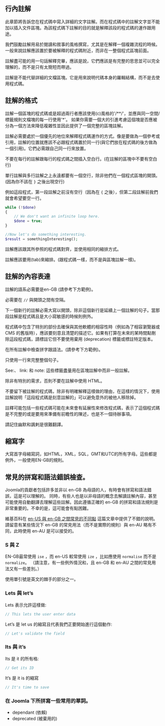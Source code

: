 ## 行內註解

此章節將告訴您在程式碼中寫入詳細的文字註解。而在程式碼中的註解文字並不能加以插入文件區塊。為該程式碼下註解的目的就是解釋該段的程式碼的運作跟用途。

我們鼓勵註解用易於閱讀和敘事的風格撰寫，尤其是在解釋一個複雜流程的時候。一般來說註解應該置於要被解釋的程式碼附近，而非在一整個程式區塊前面。

註解盡可能的用一句話解釋完畢，應該是說，它們應該是有完整的思思並可以完全理解的，而不是只有太簡短而帶過。

註解是不能代替詳細的文檔區塊。它是用來說明代碼本身的羅輯結構，而不是去使用程式碼。

## 註解的格式

註解一個區塊的程式碼或是超過兩行者應該使用(c)風格的'/**/'，並應與同一空間/標籤規則文檔塊的每一行使用'*'。 如果你需要一個大的引進考慮這個塊是否應被分為一個方法來降低複雜性並因此提供了一個完整的區塊註解。

註解必需要處於一個優先的地位來解釋程式碼運作的方式。像是要做為一個參考或引用，註解的位置就應該不必跟程式碼置於同一行(與它們放在程式碼的後方做為一個引用)。它們必需跟自己同一行來放置。

不要在每行的註解跟每行的程式碼之間插入空白行。(在註解的區塊中不要有空白行)

單行註解與多行註解之上永遠都要有一個空行，除非他們在一個程式區塊的開頭。(因為你不該在 `}` 之後出現空行)

例如這段程式，第一段註解之前沒有空行（因為在 `{` 之後），但第二段註解前我們就會希望要空一行。

``` php
while (!$done)
{
	// We don't want an infinite loop here.
	$done = true;
}

//Now let's do something interesting.
$result = somethingInteresting();
```

註解應該跟其所參照的程式碼對齊，並使用相同的縮排方式。

註解應該要用(tab)來縮排。(跟程式碼一樣，而不是與區塊註解一樣)。

## 註解的內容表達

註解的語系必需要是en-GB (請參考下方範例)。

必需要在 `//` 與開頭之間有空隔。

下一個新行的註解必需大寫以開頭，除非這個新行是延續上一個註解的句子。當那段註解是程式碼且是大小寫敏感的時候則例外。

程式碼中包含了特別的部份去確保與其他軟體的相容性時（例如為了相容瀏覽器或 CMS 的舊版時），應該要刻意且清楚的描述它。如果有打算在未來的某時間點刪除這段程式碼，請標註它但不要使用棄用 (deprecation) 標籤或標註特定版本。

在所有註解中檢查拼字跟語法。(請參考下方範例)。

只使用一行來完整整個句子。

See:、 link: 和 note: 這些標籤盡量用在區塊註解中而非一般註解。

除非有特別的需求，否則不要在註解中使用 HTML。

不要留下被註解的程式碼，除非有明確解釋這樣做的理由，在這樣的情況下，使用註解說明「這段程式碼是刻意註解的」可以避免意外的被他人移除掉。

註釋可能包括一些程式碼可能在未來會有延展性來修改程式碼，表示了這個程式碼是不完整的或是要用來準備有前瞻性的陳述，也是不一個待辦事項。

請記住幽默和諷剌是很難翻譯。

## 縮寫字

大寫首字母縮寫詞，如HTML，XML，SQL，GMT和UTC的所有字母。這些都是例外，一般使用EN-GB的規則。

## 常見的拼寫和語法錯誤檢查。

Joomla的貢獻者包括許多並非以 en-GB 為母語的人，有時會有拼寫和語法錯誤，這是可以理解的。 同時，有些人也是以非母語的概念去解讀註解內容，甚至可能使用自動翻譯去理解這些註解。因此遵循正確的 en-GB 的拼寫和語法規則是非常重要的。不幸的是，這可能會有點困難。

維基百科在 [en-US 與 en-GB 之間常見的不同點](http://www.wikiwand.com/en/American_and_British_English_spelling_differences) 這篇文章中提供了不錯的說明。請留意有某些情況下 en-GB 的常見用法（而不是實際的規則）與 en-AU 略有不同，此時使用 en-AU 是可以接受的。

### S 與 Z

EN-GB最常使用 `ise` ，而 en-US 較常使用 `ize` ，比如應使用 `normalise` 而不是 `normalize`。 （請注意，有一些例外情況和，且 en-GB 和 en-AU 之間的常見用法又有一些差別。）

使用單引號是英文的棘手的部分之一。

### Lets 與 let’s

Lets 表示允許這樣做:

```php
// This lets the user enter data
```

Let’s 是 let us 的縮寫且代表我們正要開始進行這個動作:

```php
// Let's validate the field
```

### Its 與 it’s

Its 是 it 的所有格:

```php
// Get its ID
```

It’s 是 it is 的縮寫

```php
// It's time to save
```

### 在 Joomla 下所拼寫一些常用的單詞。

- dependant (依賴)
- deprecated (被棄用的)
